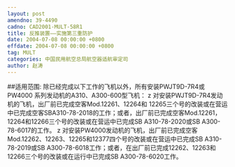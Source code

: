 ```yaml
---
layout: post
amendno: 39-4490
cadno: CAD2001-MULT-58R1
title: 反推装置——实施第三重防护
date: 2004-07-08 00:00:00 +0800
effdate: 2004-07-08 00:00:00 +0800
tag: MULT
categories: 中国民用航空总局航空器适航审定司
author: 赵涛
---
```


##适用范围:
除已经完成以下工作的飞机以外，所有安装PWJT9D-7R4或PW4000
系列发动机的A310、A300-600型飞机：
z 对安装PWJT9D-7R4发动机的飞机，出厂前已完成空客Mod.12261、12264和 12265三个号的改装或在营运中已完成空客SBA310-78-2018的工作；或者，出厂前已完成空客Mod.12261，12264和12266三个号的改装或在营运中已完成SB A310-78-2020或SB A300-78-6017的工作。
z 对安装PW4000发动机的飞机，出厂前已完成空客Mod.12262、12263、12265和12377四个号的改装或在营运中已完成SB A310-78-2019或SB A300-78-6018工作；或者，在出厂前已完成12262、12263和12266三个号的改装或在运行中已完成SB A300-78-6020工作。

